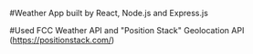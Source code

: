 #Weather App built by React, Node.js and Express.js

#Used FCC Weather API and "Position Stack" Geolocation API (https://positionstack.com/)